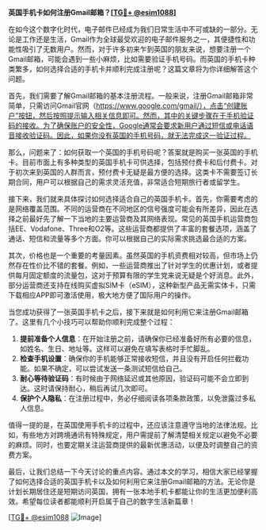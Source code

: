 **英国手机卡如何注册Gmail邮箱？[[TG💪+ @esim1088](https://t.me/s/esim1088)]**

在如今这个数字化时代，电子邮件已经成为我们日常生活中不可或缺的一部分。无论是工作还是生活，Gmail作为全球最受欢迎的电子邮件服务之一，其便捷性和功能性吸引了无数用户。然而，对于许多初来乍到英国的朋友来说，想要注册一个Gmail邮箱，可能会遇到一些小麻烦，比如需要验证手机号码。而英国的手机卡种类繁多，如何选择合适的手机卡并顺利完成注册呢？这篇文章将为你详细解答这个问题。

首先，我们需要了解Gmail邮箱的基本注册流程。一般来说，注册Gmail邮箱非常简单，只需访问Gmail官网（https://www.google.com/gmail/），点击“创建账户”按钮，然后按照提示输入相关信息即可。然而，其中的关键步骤在于手机验证码的接收。为了确保账户的安全性，Google通常会要求新用户通过短信或电话语音接收验证码。因此，如果你没有英国的手机号码，就无法完成这一验证过程。

那么，问题来了：如何获取一个英国的手机号码呢？答案就是购买一张英国的手机卡。目前市面上有多种类型的英国手机卡可供选择，包括预付费卡和后付费卡。对于初次来到英国的人群而言，预付费卡无疑是最方便的选择。这类卡不需要签订长期合同，用户可以根据自己的需求灵活充值，非常适合短期旅行者或留学生。

接下来，我们就来具体探讨如何选择适合自己的英国手机卡。首先，你需要考虑的是网络覆盖范围。不同的运营商在不同地区的信号强度可能会有所差异，因此在选择之前最好先了解一下当地的主要运营商及其网络表现。常见的英国手机运营商包括EE、Vodafone、Three和O2等。这些运营商都提供了丰富的套餐选项，涵盖了通话、短信和流量等多个方面。你可以根据自己的实际需求挑选最合适的方案。

其次，价格也是一个重要的考量因素。虽然英国的手机资费相对较高，但市场上仍然存在性价比不错的套餐。例如，一些运营商推出了针对学生的优惠计划，或者提供每月固定额度的流量包，这对于预算有限的学生党来说无疑是个好消息。此外，部分运营商还支持在线购买虚拟SIM卡（eSIM），这种新型产品无需实体卡，只需下载相应APP即可激活使用，极大地方便了国际用户的操作。

当您成功获得了一张英国手机卡之后，接下来就是如何利用它来注册Gmail邮箱了。这里有几个小技巧可以帮助你顺利完成整个过程：

1. **提前准备个人信息**：在开始注册之前，请确保你已经准备好所有必要的信息，如姓名、生日、地址等。这样可以避免在填写表格时手忙脚乱。
2. **检查手机设置**：确保你的手机能够正常接收短信，并且没有开启任何拦截功能。如果不确定，可以尝试发送一条测试短信给自己。
3. **耐心等待验证码**：有时候由于网络延迟或其他原因，验证码可能不会立即到达。这时请保持耐心，稍后再试几次即可。
4. **保护个人隐私**：在注册过程中，务必仔细阅读各项条款政策，以免泄露过多私人信息。

值得一提的是，在英国使用手机卡的过程中，还应该注意遵守当地的法律法规。比如，有些地方对跨境通讯有特殊规定，用户需提前了解清楚相关规定以避免不必要的麻烦。同时，也要定期关注运营商提供的最新优惠活动，以便及时调整自己的资费方案。

最后，让我们总结一下今天讨论的重点内容。通过本文的学习，相信大家已经掌握了如何选择合适的英国手机卡以及如何利用它来注册Gmail邮箱的方法。无论你是计划长期居住还是短期访问英国，拥有一张本地手机卡都能让你的生活更加便利高效。希望每位读者都能顺利开启属于自己的数字生活新篇章！

[[TG💪+ @esim1088](https://t.me/s/esim1088) ![Image](https://i.postimg.cc/4NQfJmqS/Snipaste-2025-05-13-00-14-12.png)]